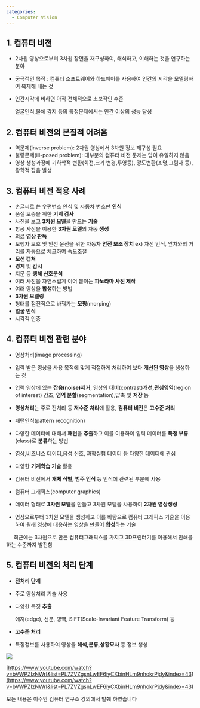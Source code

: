 ```yaml
---
categories:
  - Computer Vision
---
```

## 1\. 컴퓨터 비전

-   2차원 영상으로부터 3차원 장면을 재구성하여, 해석하고, 이해하는 것을 연구하는 분야

-   궁극적인 목적 : 컴퓨터 소프트웨어와 하드웨어를 사용하여 인간의 시각을 모델링하여 복제해 내는 것

-   인간시각에 비하면 아직 전체적으로 초보적인 수준

      얼굴인식,물체 감지 등의 특정문제에서는 인간 이상의 성능 달성

## 2\. 컴퓨터 비전의 본질적 어려움

-   역문제(inverse problem): 2차원 영상에서 3차원 정보 재구성 필요
-   불량문제(ill-posed problem): 대부분의 컴퓨터 비전 문제는 답이 유일하지 않음
-   영상 생성과정에 기하학적 변환(회전,크기 변경,투영등), 광도변환(조명,그림자 등), 광학적 잡음 발생

## 3\. 컴퓨터 비전 적용 사례

-   손글씨로 쓴 우편번호 인식 및 자동차 번호판 **인식**
-   품질 보증을 위한 **기계 검사**
-   사진을 보고 **3차원 모델**을 만드는 **기술**
-   항공 사진을 이용한 **3차원 모델**의 자동 **생성**
-   의료 **영상 판독**
-   보행자 보호 및 안전 운전을 위한 자동차 **안전 보조 장치** ex) 차선 인식, 앞차와의 거리를 자동으로 체크하여 속도조절
-   **모션 캡쳐**
-   **경계** 및 **감시**
-   지문 등 **생체 신호분석**
-   여러 사진을 자연스럽게 이어 붙이는 **파노라마 사진 제작**
-   여러 영상을 **합성**하는 방법
-   **3차원 모델링**
-   형태를 점진적으로 바꿔가는 **모핑**(morping)
-   **얼굴 인식**
-   시각적 인증

## 4\. 컴퓨터 비전 관련 분야

-   영상처리(image processing)

-   입력 받은 영상을 사용 목적에 맞게 적절하게 처리하여 보다 **개선된 영상**을 생성하는 것
-   입력 영상에 있는 **잡음(noise)제거**, 영상의 **대비**(contrast)**개선,관심영역**(region of interest) 강조, **영역 분할**(segmentation),압축 및 **저장** 등
-   **영상처리**는 주로 전처리 등 **저수준 처리**에 활용, **컴퓨터 비전**은 **고수준 처리**

-   패턴인식(pattern recognition)

-   다양한 데이터에 대해서 **패턴**을 **추출**하고 이를 이용하여 입력 데이터를 **특정 부류** (class)로 **분류**하는 방법
-   영상,비즈니스 데이터,음성 신호, 과학실험 데이터 등 다양한 데이터에 관심
-   다양한 **기계학습 기술** 활용
-   컴퓨터 비전에서 **개체 식별, 범주 인식** 등 인식에 관련된 부분에 사용

-   컴퓨터 그래픽스(computer graphics)

-   데이터 형태로 **3차원 모델**을 만들고 3차원 모델을 사용하여 **2차원 영상생성**
-   영상으로부터 3차원 모델을 생성하고 이를 바탕으로 컴퓨터 그래픽스 기술을 이용하여 원래 영상에 대응하는 영상을 만들어 **합성**하는 기술

     최근에는 3차원으로 만든 컴퓨터그래픽스를 가지고 3D프린터기를 이용해서 인쇄를 하는 수준까지 발전함

## 5\. 컴퓨터 비전의 처리 단계

-   **전처리 단계**

-   주로 영상처리 기술 사용
-   다양한 특징 **추출**

      에지(edge), 선분, 영역, SIFT(Scale-Invariant Feature Transform) 등

-   **고수준 처리**

-   특징정보를 사용하여 영상을 **해석,분류,상황묘사** 등 정보 생성

<img src="https://blog.kakaocdn.net/dn/8htpw/btrg4JHFt1G/A9gO7G0iOCXpvNrnRmXDlK/img.png">

[https://www.youtube.com/watch?v=bVWPZlzNWrI&list=PL7ZVZgsnLwEF6iyCXbinHLm9nhokrPjdy&index=43](https://www.youtube.com/watch?v=bVWPZlzNWrI&list=PL7ZVZgsnLwEF6iyCXbinHLm9nhokrPjdy&index=43)

모든 내용은 이수안 컴퓨터 연구소 강의에서 발췌 하였습니다
